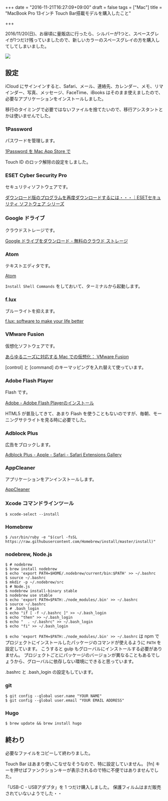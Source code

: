 +++
date = "2016-11-21T16:27:09+09:00"
draft = false
tags = ["Mac"]
title = "MacBook Pro 13インチ Touch Bar搭載モデルを購入したこと"

+++

2016/11/20(日)、お昼頃に量販店に行ったら、シルバーが1つと、スペースグレイが1つだけ残っていましたので、新しいカラーのスペースグレイの方を購入してしてしまいました。

![](/img/58-01.png)

<!--more-->

## 設定

iCloud にサインインすると、Safari、メール、連絡先、カレンダー、メモ、リマインダー、写真、メッセージ、FaceTime、iBooks はそのまま使えましたので、必要なアプリケーションをインストールしました。

移行のタイミングで必要ではないファイルを捨てたいので、移行アシスタントとかは使いませんでした。

### 1Password

パスワードを管理します。

[1Password を Mac App Store で](https://itunes.apple.com/jp/app/1password/id443987910?mt=12)

Touch ID のロック解除の設定をしました。

### ESET Cyber Security Pro

セキュリティソフトウェアです。

[ダウンロード版のプログラムを再度ダウンロードするには・・・｜ESETセキュリティ ソフトウェア シリーズ](https://eset-info.canon-its.jp/support/wc0102/)

### Google ドライブ

クラウドストレージです。

[Google ドライブをダウンロード - 無料のクラウド ストレージ](https://www.google.com/intl/ja_jp/drive/download/)

### Atom

テキストエディタです。

[Atom](https://atom.io/)

`Install Shell Commands` をしておいて、ターミナルから起動します。

### f.lux

ブルーライトを抑えます。

[f.lux: software to make your life better](https://justgetflux.com/)

### VMware Fusion

仮想化ソフトウェアです。

[あらゆるニーズに対応する Mac での仮想化： VMware Fusion](https://www.vmware.com/jp/products/fusion.html)

[control] と [command] のキーマッピングを入れ替えて使っています。

### Adobe Flash Player

Flash です。

[Adobe - Adobe Flash Playerのインストール](https://get.adobe.com/jp/flashplayer/)

HTML5 が普及してきて、あまり Flash を使うこともないのですが、毎朝、モーニングサテライトを見る時に必要でした。

### Adblock Plus

広告をブロックします。

[Adblock Plus - Apple - Safari - Safari Extensions Gallery](https://safari-extensions.apple.com/details/?id=org.adblockplus.adblockplussafari-GRYYZR985A)

### AppCleaner

アプリケーションをアンインストールします。

[AppCleaner](http://freemacsoft.net/appcleaner/)

### Xcode コマンドラインツール

```
$ xcode-select --install
```

### Homebrew

```
$ /usr/bin/ruby -e "$(curl -fsSL https://raw.githubusercontent.com/Homebrew/install/master/install)"
```

### nodebrew, Node.js

```
$ # nodebrew
$ brew install nodebrew
$ echo 'export PATH=$HOME/.nodebrew/current/bin:$PATH' >> ~/.bashrc
$ source ~/.bashrc
$ mkdir -p ~/.nodebrew/src
$ # Node.js
$ nodebrew install-binary stable
$ nodebrew use stable
$ echo 'export PATH=$PATH:./node_modules/.bin' >> ~/.bashrc
$ source ~/.bashrc
$ # .bash_login
$ echo "if [ -f ~/.bashrc ]" >> ~/.bash_login
$ echo "then" >> ~/.bash_login
$ echo "  . ~/.bashrc" >> ~/.bash_login
$ echo "fi" >> ~/.bash_login
```

`$ echo 'export PATH=$PATH:./node_modules/.bin' >> ~/.bashrc` は npm でプロジェクトにインストールしたパッケージのコマンドが使えるように `PATH` を設定しています。
こうすると gulp もグローバルにインストールする必要がありません。
プロジェクトごとにパッケージのバージョンが異なることもあるでしょうから、グローバルに依存しない環境にできると思っています。

.bashrc と .bash_login の設定もしています。

### git

```
$ git config --global user.name "YOUR NAME"
$ git config --global user.email "YOUR EMAIL ADDRESS"
```

### Hugo

```
$ brew update && brew install hugo
```

## 終わり

必要なファイルをコピーして終わりました。

Touch Bar はあまり使いこなせなそうなので、特に設定していません。
[fn] キーを押せばファンクションキーが表示されるので特に不便ではありませんでした。

「USB-C - USBアダプタ」を 1 つだけ購入しました。 保護フィルムはまだ販売されていないようでした・・

